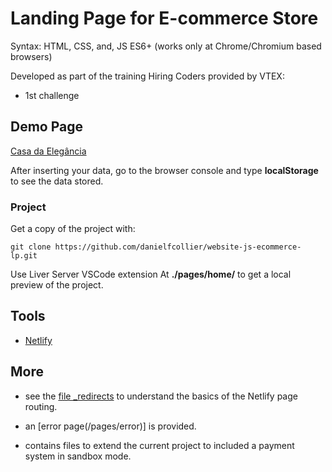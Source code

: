 # Landing Page for E-commerce Store

Syntax: HTML, CSS, and, JS ES6+
(works only at Chrome/Chromium based browsers)

Developed as part of the training Hiring Coders provided by VTEX:
- 1st challenge

## Demo Page

[Casa da Elegância](https://casadaelegancia.netlify.app/)

After inserting your data, go to the browser console and type **localStorage** to see the data stored.

### Project 

Get a copy of the project with:

```
git clone https://github.com/danielfcollier/website-js-ecommerce-lp.git
```

Use Liver Server VSCode extension At **./pages/home/**  to get a local preview of the project.

## Tools

- [Netlify]()

## More

- see the [file _redirects](./_redirects) to understand the basics of the Netlify page routing.

- an [error page(/pages/error)] is provided.

- contains files to extend the current project to included a payment system in sandbox mode.
